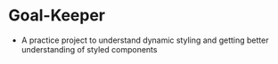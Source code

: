# Goal-Keeper

- A practice project to understand dynamic styling and getting better understanding of styled components
